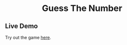 <h1 align="center">Guess The Number</h1>

## Live Demo

Try out the game [here](https://amroalqashat.github.io/Guess-the-number/).